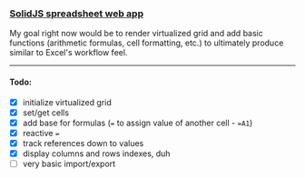 ### [SolidJS spreadsheet web app](https://solidjs-spreadsheet.vercel.app)

My goal right now would be to render virtualized grid and add basic functions (arithmetic formulas, cell formatting, etc.)
to ultimately produce similar to Excel's workflow feel.

---

#### Todo:

- [x] initialize virtualized grid
- [x] set/get cells
- [x] add base for formulas (`=` to assign value of another cell - `=A1`)
- [x] reactive `=`
- [x] track references down to values
- [x] display columns and rows indexes, duh
- [ ] very basic import/export
